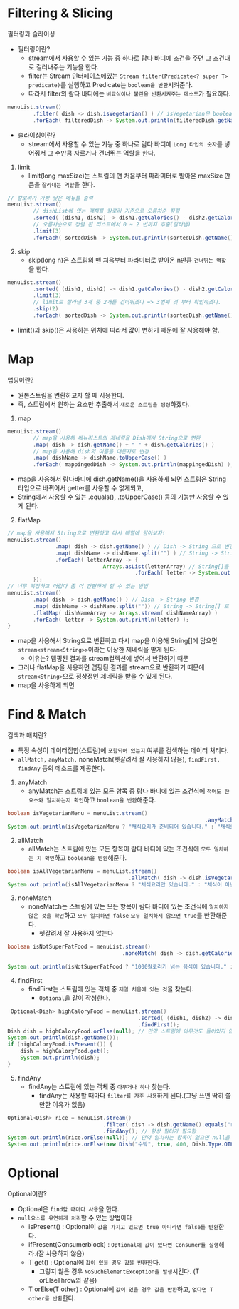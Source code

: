 # Filtering & Slicing
필터링과 슬라이싱
 - 필터링이란?
   - stream에서 사용할 수 있는 기능 중 하나로 람다 바디에 조건을 주면 그 조건대로 걸러내주는 기능을 한다.
   - filter는 Stream 인터페이스에있는 `Stream filter(Predicate<? super T> predicate)`를 실행하고 Predicate는 `boolean을 반환`시켜준다.
   - 따라서 filter의 람다 바디에는 `비교식이나 불린을 반환시켜주는 메소드`가 필요하다.
```java
menuList.stream()
        .filter( dish -> dish.isVegetarian() ) // isVegetarian은 boolean을 반환시켜주는 메소드
        .forEach( filteredDish -> System.out.println(filteredDish.getName()) );
```
- 슬라이싱이란?
  - stream에서 사용할 수 있는 기능 중 하나로 람다 바디에 `Long 타입의 숫자`를 넣어줘서 그 수만큼 자르거나 건너뛰는 역할을 한다.
1. limit
    - limit(long maxSize)는 스트림의 맨 처음부터 파라미터로 받아온 maxSize 만큼을 `잘라내는 역할`을 한다.
```java
// 칼로리가 가장 낮은 메뉴를 출력
menuList.stream()
        // dishList에 있는 객체를 칼로리 기준으로 오름차순 정렬
        .sorted( (dish1, dish2) -> dish1.getCalories() - dish2.getCalories() )
        // 오름차순으로 정렬 된 리스트에서 0 ~ 2 번까지 추출(잘라냄)
        .limit(3)
        .forEach( sortedDish -> System.out.println(sortedDish.getName()) );
```

2. skip
   - skip(long n)은 스트림의 맨 처음부터 파라미터로 받아온 n만큼 `건너뛰는 역할`을 한다.
```java
menuList.stream()
        .sorted( (dish1, dish2) -> dish1.getCalories() - dish2.getCalories() )
        .limit(3)
        // limit로 잘라낸 3개 중 2개를 건너뛰겠다 => 3번째 것 부터 확인하겠다.
        .skip(2)
        .forEach( sortedDish -> System.out.println(sortedDish.getName()) );
```
- limit()과 skip()은 사용하는 위치에 따라서 값이 변하기 때문에 잘 사용해야 함.
# Map
맵핑이란?
- 원본스트림을 변환하고자 할 때 사용한다.
- 즉, 스트림에서 원하는 요소만 추출해서 `새로운 스트림을 생성`하겠다.
1. map
```java
menuList.stream()
        // map을 사용해 메뉴리스트의 제네릭을 Dish에서 String으로 변환
        .map( dish -> dish.getName() + " " + dish.getCalories() )
        // map을 사용해 dish의 이름을 대문자로 변경
        .map( dishName -> dishName.toUpperCase() )
        .forEach( mappingedDish -> System.out.println(mappingedDish) );
```
- map을 사용해서 람다바디에 dish.getName()을 사용하게 되면 스트림은 String타입으로 바뀌어서 getter를 사용할 수 없게되고,
- String에서 사용할 수 있는 .equals(), .toUpperCase() 등의 기능만 사용할 수 있게 된다.
2. flatMap
```java
// map을 사용해서 String으로 변환하고 다시 배열에 담아보자!
menuList.stream()
               .map( dish -> dish.getName() ) // Dish -> String 으로 변경
               .map( dishName -> dishName.split("") ) // String -> String[] 로 변경
               .forEach( letterArray -> {
                              Arrays.asList(letterArray) // String[]을 List<String>으로 변경
                                        .forEach( letter -> System.out.println(letter) ); // List 반복
		});
// 너무 복잡하고 더럽다 좀 더 간편하게 할 수 있는 방법
menuList.stream()
      	.map( dish -> dish.getName() ) // Dish -> String 변경
        .map( dishName -> dishName.split("")) // String -> String[] 로 변경
        .flatMap( dishNameArray -> Arrays.stream( dishNameArray) ) 
        .forEach( letter -> System.out.println(letter) );
}
```
- map을 사용해서 String으로 변환하고 다시 map을 이용해 String[]에 담으면 `stream<stream<String>>`이라는 이상한 제네릭을 받게 된다.
  - 이유는? 맵핑된 결과를 stream컬렉션에 넣어서 반환하기 때문
- 그러나 flatMap을 사용하면 맵핑된 결과를 stream으로 반환하기 때문에 `stream<String>`으로 정상정인 제네릭을 받을 수 있게 된다.
- map을 사용하게 되면 
# Find & Match
검색과 매치란?
- 특정 속성이 데이터집합(스트림)에 `포함되어 있는지` 여부를 검색하는 데이터 처리다.
- `allMatch,` `anyMatch,` noneMatch(헷갈려서 잘 사용하지 않음), `findFirst,` `findAny` 등의 메소드를 제공한다.
1. anyMatch
   - anyMatch는 스트림에 있는 모든 항목 중 람다 바디에 있는 조건식에 `적어도 한 요소와 일치하는지 확인`하고 `boolean을 반환`해준다.
```java
boolean isVegetarianMenu = menuList.stream()
                                                              .anyMatch( dish -> dish.isVegetarian() ); // 불린을 반환해주기 때문에 조건식이나 불린을 반환하는 메소드 작성
System.out.println(isVegetarianMenu ? "채식요리가 준비되어 있습니다." : "채식요리가 없습니다." ); // true
```
2. allMatch
   - allMatch는 스트림에 있는 모든 항목이 람다 바디에 있는 조건식에 `모두 일치하는 지 확인`하고 `boolean을 반환`해준다.
```java
boolean isAllVegetarianMenu = menuList.stream()
									  .allMatch( dish -> dish.isVegetarian() );
System.out.println(isAllVegetarianMenu ? "채식요리만 있습니다." : "채식이 아닌 요리도 있습니다." ); // false
```
3. noneMatch
   - noneMatch는 스트림에 있는 모든 항목이 람다 바디에 있는 조건식에 `일치하지 않은 것을 확인`하고 `모두 일치하면 false` `모두 일치하지 않으면 true`를 반환해준다.
     - 헷갈려서 잘 사용하지 않는다
```java
boolean isNotSuperFatFood = menuList.stream()
                                    .noneMatch( dish -> dish.getCalories() < 1000 ); // 메뉴리스트에 있는 모든 메뉴는 1000칼로리가 넘지 않는데 왜 false일까?
                                                                                    // noneMatch는 이 조건식이 아니냐를 비교하기 때문에 false가 나옴
System.out.println(isNotSuperFatFood ? "1000칼로리가 넘는 음식이 있습니다." : "1000칼로리가 넘는 음식이 없습니다." ); // false
```
4. findFirst
   - findFirst는 스트림에 있는 객체 중 `제일 처음에 있는 것`을 찾는다.
     - `Optional`을 같이 작성한다.
```java
 Optional<Dish> highCaloryFood = menuList.stream()
									     .sorted( (dish1, dish2) -> dish2.getCalories() - dish1.getCalories() ) // 내림차순 정렬
									     .findFirst();
Dish dish = highCaloryFood.orElse(null); // 만약 스트림에 아무것도 들어있지 않으면 null을 반환
System.out.println(dish.getName());
if (highCaloryFood.isPresent()) {
    dish = highCaloryFood.get();
  	System.out.println(dish);
}
```
5. findAny
   - findAny는 스트림에 있는 객체 중 `아무거나 하나` 찾는다.
     - findAny는 사용할 때마다 `filter를 자주 사용`하게 된다.(그냥 쓰면 딱히 쓸만한 이유가 없음)
```java
Optional<Dish> rice = menuList.stream()
						      .filter( dish -> dish.getName().equals("rice") )
						      .findAny(); // 항상 필터가 필요함
System.out.println(rice.orElse(null)); // 만약 일치하는 항목이 없으면 null을 대신 반환해라
System.out.println(rice.orElse(new Dish("수박", true, 400, Dish.Type.OTHER))); // 만약 일치하는 항목이 없으면 새로운 항목을 추가해서 반환해라
```
# Optional
Optional이란?
- Optional은 `find할 때마다 사용`을 한다.
- `null요소를 유연하게 처리`할 수 있는 방법이다
  - isPresent() : Optional이 `값을 가지고 있으면 true 아니라면 false를 반환`한다.
  - ifPresent(Consumer<T>block) : `Optional에 값이 있다면 Consumer를 실행`해라.(잘 사용하지 않음)
  - T get() : Optional에 `값이 있을 경우 값을 반환`한다.
    - 그렇지 않은 경우 `NoSuchElementException을 발생`시킨다. (T orElseThrow와 같음)
  - T orElse(T other) : Optional에 `값이 있을 경우 값을 반환`하고, `없다면 T other를 반환`한다.
